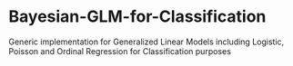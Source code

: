 # Bayesian-GLM-for-Classification
Generic implementation for Generalized Linear Models including Logistic, Poisson and Ordinal Regression for Classification purposes
